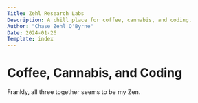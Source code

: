 ```yaml
---
Title: Zehl Research Labs
Description: A chill place for coffee, cannabis, and coding.
Author: "Chase Zehl O'Byrne"
Date: 2024-01-26
Template: index
---
```


# Coffee, Cannabis, and Coding
Frankly, all three together seems to be my Zen.

